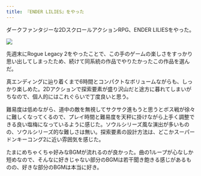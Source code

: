 ```yaml
---
title: 『ENDER LILIES』をやった
---
```

ダークファンタジーな2DスクロールアクションRPG、ENDER LILIESをやった。

![](https://lh3.googleusercontent.com/docs/ADP-6oFWEoYZFmHRxrzZXAKYWomg9BksrMKvVAFdKafKCFaYKIlRKeeXe0Q6XYJHXKg1iJNreTy06wZ9syPjCP_x40WRs-i0mbCBO1N4ozyU4ifjo42zEWkaitpm1JKzear-eJ83KBk-pyevIhngPBY8lVGvY-yg5awUCmJ81D2f1DZX4QraLzbAnfbBA6WBxywIGFibhtNerNeSZSzcfNW9Y4D2dvQKeVXr_PigybBtMZY2bKMgf49AOCCgZXx9nDlh_w2yHRPYzpW6ZC1kcl61ls-87Sg5vJwT8_gn7eD_h3BQQ2tZoKrxU-gtJzztb88pz9NC4rnfVZwWz5As33WZVrJvoUMvHpPF8HQY3av_61pfIhjGmXP4OQcelUYzziG-F6_2Mkc1KWGbwiWgv0DslAdg-dfIDNAfPsJHSyc6mRZlGXgd2cUGwn9RTeYDZLe83znFYDsDU22c50pOTeJ65fNe7IHt6jWgKCdG5WpRmMJVrGtF-PVUt5sRUSbxAGQO1W5Qs2tG4Of4MlFFqDHq-9ha5XRA1-mQuyyTAfGVog3UVKzCmYGN55TlaT-Z6gliTHQuopqcp72IZHNXwTcKFGkqNiJPvDG_wKYgJQIIT4emgp23SptJ-Tq7bslRsFcRokA6menUZF8JHaz2nhAwCOP2PXfcAoCkJJ4bmVF2m8AFzkpBFiuoQW1h2Ui0XRDypvLu1wnog7apm8XBw2Ojj81wn1fALfC30ovvi0vyfo9-5S0YjTu8FIwVd6mlIZVAN9HjjhMQsR3v9GzZq3LfZA4wXcEwGBRDY-nO6Sx5EOXd8ERyEmNvSRlHFcDROZctxK01aVh3jVYnJQqn205trvIv_R0AILfLk9guB_cZGSRSOzWy7jx5s15ZMN44YxXjI3Jv3b8iQPZetz183i-oRvKNEgovQ5jad2V497uKvCqZiyHUvyCpSGuPaUIeStwdlIUghDHByFKPXg7xO0HF_UZgnXS22lp9im9CJvnzHfHUcSdE0SH2l9FxiWA40wMHrbRdrSSc37ISi49rWkPb7-cOfYgVzu9ZhASyU5FyNZmyTt7uoceOtIm9vavr_6wFYuLX6dXPenYSxuvwMkY-joUGosNjHEenTpZaFmInbc3jmQFjkqyFwUgr2b0xCf2-dd4T-GEJxsACZ6iINKZTFzvX5DqTdJvpVYtPHy7eg0OQjFjNyRsB7eXtVH2s_Nx2XU6U4LstYHVm5NpCyooiIhES-gnvACSMt5ibJUhQUSg55nUPug)

先週末にRogue Legacy 2をやったことで、この手のゲームの楽しさをすっかり思い出してしまったため、続けて同系統の作品でやりたかったこの作品を選んだ。

真エンディングに辿り着くまで6時間とコンパクトなボリュームながらも、しっかり楽しめた。2Dアクションで探索要素が盛り沢山だと途方に暮れてしまいがちなので、個人的にはこれぐらいで丁度良いと思う。

難易度は低めながら、道中の敵を無視してサクサク進もうと思うとボス戦が徐々に難しくなってくるので、プレイ時間と難易度を天秤に掛けながら上手く調整できる良い塩梅になっているように感じた。ソウルシリーズ風な演出が多いものの、ソウルシリーズ的な難しさは無い。探索要素の設計方法は、どこかスーパードンキーコング2に近い雰囲気を感じた。

たまにめちゃくちゃ好みなBGMが流れるのが良かった。曲の1ループが心なしか短めなので、そんなに好きじゃない部分のBGMは若干聞き飽きる感じがあるものの、好きな部分のBGMは本当に好き。
